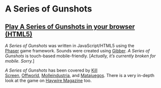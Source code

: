 # A Series of Gunshots

## [Play A Series of Gunshots in your browser (HTML5)](https://pippinbarr.github.io/a-series-of-gunshots/)

_A Series of Gunshots_ was written in JavaScript/HTML5 using the [Phaser](http://phaser.io/) game framework. Sounds were created using [Gibber](http://charlie-roberts.com/gibber/). _A Series of Gunshots_ is touch-based mobile-friendly. [_Actually, it&#8217;s currently broken for mobile. Sorry._]

_A Series of Gunshots_ has been covered by [Kill Screen](https://killscreen.com/articles/a-series-of-gunshots-calls-out-senseless-gun-violence-in-games), [Offworld](http://boingboing.net/2015/11/19/a-series-of-gunshots.html), [Molleindustria](http://www.molleindustria.org/blog/top-ten-2015-games-you-dont-have-to-play/), and [Matajuegos](http://mata.juegos/en/2016/07/minimal-input-games-and-the-exploration-of-juice/). There is a very in-depth look at the game on [Haywire Magazine](http://www.haywiremag.com/columns/opened-world-framing-violence/) too.
